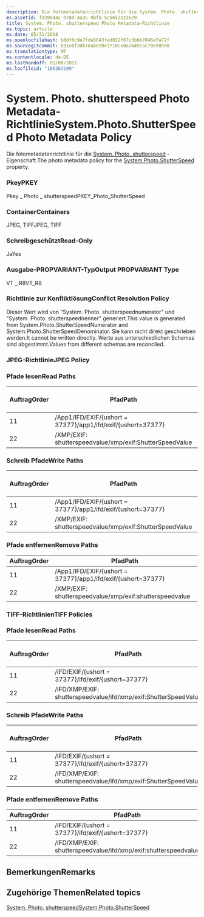 ```yaml
---
description: Die fotometadatenrichtlinie für die System. Photo. shutterspeed-Eigenschaft.
ms.assetid: f320944c-978d-4a3c-9bf8-5c5652123e29
title: System. Photo. shutterspeed Photo Metadata-Richtlinie
ms.topic: article
ms.date: 05/31/2018
ms.openlocfilehash: b8df8c9e7fda5643fed022f67c3b6b7846e7a72f
ms.sourcegitcommit: 831e8f3db78ab820e1710cede244553c70e50500
ms.translationtype: MT
ms.contentlocale: de-DE
ms.lasthandoff: 01/08/2021
ms.locfileid: "106363289"
---
```

# <a name="systemphotoshutterspeed-photo-metadata-policy"></a><span data-ttu-id="b52c5-103">System. Photo. shutterspeed Photo Metadata-Richtlinie</span><span class="sxs-lookup"><span data-stu-id="b52c5-103">System.Photo.ShutterSpeed Photo Metadata Policy</span></span>

<span data-ttu-id="b52c5-104">Die fotometadatenrichtlinie für die [System. Photo. shutterspeed](../properties/props-system-photo-shutterspeed.md) -Eigenschaft.</span><span class="sxs-lookup"><span data-stu-id="b52c5-104">The photo metadata policy for the [System.Photo.ShutterSpeed](../properties/props-system-photo-shutterspeed.md) property.</span></span>

### <a name="pkey"></a><span data-ttu-id="b52c5-105">Pkey</span><span class="sxs-lookup"><span data-stu-id="b52c5-105">PKEY</span></span>

<span data-ttu-id="b52c5-106">Pkey \_ Photo \_ shutterspeed</span><span class="sxs-lookup"><span data-stu-id="b52c5-106">PKEY\_Photo\_ShutterSpeed</span></span>

### <a name="containers"></a><span data-ttu-id="b52c5-107">Container</span><span class="sxs-lookup"><span data-stu-id="b52c5-107">Containers</span></span>

<span data-ttu-id="b52c5-108">JPEG, TIFF</span><span class="sxs-lookup"><span data-stu-id="b52c5-108">JPEG, TIFF</span></span>

### <a name="read-only"></a><span data-ttu-id="b52c5-109">Schreibgeschützt</span><span class="sxs-lookup"><span data-stu-id="b52c5-109">Read-Only</span></span>

<span data-ttu-id="b52c5-110">Ja</span><span class="sxs-lookup"><span data-stu-id="b52c5-110">Yes</span></span>

### <a name="output-propvariant-type"></a><span data-ttu-id="b52c5-111">Ausgabe-PROPVARIANT-Typ</span><span class="sxs-lookup"><span data-stu-id="b52c5-111">Output PROPVARIANT Type</span></span>

<span data-ttu-id="b52c5-112">VT \_ R8</span><span class="sxs-lookup"><span data-stu-id="b52c5-112">VT\_R8</span></span>

### <a name="conflict-resolution-policy"></a><span data-ttu-id="b52c5-113">Richtlinie zur Konfliktlösung</span><span class="sxs-lookup"><span data-stu-id="b52c5-113">Conflict Resolution Policy</span></span>

<span data-ttu-id="b52c5-114">Dieser Wert wird von "System. Photo. shutterspeednumerator" und "System. Photo. shutterspeednenner" generiert.</span><span class="sxs-lookup"><span data-stu-id="b52c5-114">This value is generated from System.Photo.ShutterSpeedNumerator and System.Photo.ShutterSpeedDenominator.</span></span> <span data-ttu-id="b52c5-115">Sie kann nicht direkt geschrieben werden.</span><span class="sxs-lookup"><span data-stu-id="b52c5-115">It cannot be written directly.</span></span> <span data-ttu-id="b52c5-116">Werte aus unterschiedlichen Schemas sind abgestimmt.</span><span class="sxs-lookup"><span data-stu-id="b52c5-116">Values from different schemas are reconciled.</span></span>

### <a name="jpeg-policy"></a><span data-ttu-id="b52c5-117">JPEG-Richtlinie</span><span class="sxs-lookup"><span data-stu-id="b52c5-117">JPEG Policy</span></span>

### <a name="read-paths"></a><span data-ttu-id="b52c5-118">Pfade lesen</span><span class="sxs-lookup"><span data-stu-id="b52c5-118">Read Paths</span></span>



| <span data-ttu-id="b52c5-119">Auftrag</span><span class="sxs-lookup"><span data-stu-id="b52c5-119">Order</span></span> | <span data-ttu-id="b52c5-120">Pfad</span><span class="sxs-lookup"><span data-stu-id="b52c5-120">Path</span></span>                          | <span data-ttu-id="b52c5-121">Datenträger Format</span><span class="sxs-lookup"><span data-stu-id="b52c5-121">Disk Format</span></span> |
|-------|-------------------------------|-------------|
| <span data-ttu-id="b52c5-122">1</span><span class="sxs-lookup"><span data-stu-id="b52c5-122">1</span></span>     | <span data-ttu-id="b52c5-123">/App1/IFD/EXIF/{ushort = 37377}</span><span class="sxs-lookup"><span data-stu-id="b52c5-123">/app1/ifd/exif/{ushort=37377}</span></span> |             |
| <span data-ttu-id="b52c5-124">2</span><span class="sxs-lookup"><span data-stu-id="b52c5-124">2</span></span>     | <span data-ttu-id="b52c5-125">/XMP/EXIF: shutterspeedvalue</span><span class="sxs-lookup"><span data-stu-id="b52c5-125">/xmp/exif:ShutterSpeedValue</span></span>   |             |



 

### <a name="write-paths"></a><span data-ttu-id="b52c5-126">Schreib Pfade</span><span class="sxs-lookup"><span data-stu-id="b52c5-126">Write Paths</span></span>



| <span data-ttu-id="b52c5-127">Auftrag</span><span class="sxs-lookup"><span data-stu-id="b52c5-127">Order</span></span> | <span data-ttu-id="b52c5-128">Pfad</span><span class="sxs-lookup"><span data-stu-id="b52c5-128">Path</span></span>                          | <span data-ttu-id="b52c5-129">Datenträger Format</span><span class="sxs-lookup"><span data-stu-id="b52c5-129">Disk Format</span></span> |
|-------|-------------------------------|-------------|
| <span data-ttu-id="b52c5-130">1</span><span class="sxs-lookup"><span data-stu-id="b52c5-130">1</span></span>     | <span data-ttu-id="b52c5-131">/App1/IFD/EXIF/{ushort = 37377}</span><span class="sxs-lookup"><span data-stu-id="b52c5-131">/app1/ifd/exif/{ushort=37377}</span></span> |             |
| <span data-ttu-id="b52c5-132">2</span><span class="sxs-lookup"><span data-stu-id="b52c5-132">2</span></span>     | <span data-ttu-id="b52c5-133">/XMP/EXIF: shutterspeedvalue</span><span class="sxs-lookup"><span data-stu-id="b52c5-133">/xmp/exif:ShutterSpeedValue</span></span>   |             |



 

### <a name="remove-paths"></a><span data-ttu-id="b52c5-134">Pfade entfernen</span><span class="sxs-lookup"><span data-stu-id="b52c5-134">Remove Paths</span></span>



| <span data-ttu-id="b52c5-135">Auftrag</span><span class="sxs-lookup"><span data-stu-id="b52c5-135">Order</span></span> | <span data-ttu-id="b52c5-136">Pfad</span><span class="sxs-lookup"><span data-stu-id="b52c5-136">Path</span></span>                          |
|-------|-------------------------------|
| <span data-ttu-id="b52c5-137">1</span><span class="sxs-lookup"><span data-stu-id="b52c5-137">1</span></span>     | <span data-ttu-id="b52c5-138">/App1/IFD/EXIF/{ushort = 37377}</span><span class="sxs-lookup"><span data-stu-id="b52c5-138">/app1/ifd/exif/{ushort=37377}</span></span> |
| <span data-ttu-id="b52c5-139">2</span><span class="sxs-lookup"><span data-stu-id="b52c5-139">2</span></span>     | <span data-ttu-id="b52c5-140">/XMP/EXIF: shutterspeedvalue</span><span class="sxs-lookup"><span data-stu-id="b52c5-140">/xmp/exif:shutterspeedvalue</span></span>   |



 

### <a name="tiff-policies"></a><span data-ttu-id="b52c5-141">TIFF-Richtlinien</span><span class="sxs-lookup"><span data-stu-id="b52c5-141">TIFF Policies</span></span>

### <a name="read-paths"></a><span data-ttu-id="b52c5-142">Pfade lesen</span><span class="sxs-lookup"><span data-stu-id="b52c5-142">Read Paths</span></span>



| <span data-ttu-id="b52c5-143">Auftrag</span><span class="sxs-lookup"><span data-stu-id="b52c5-143">Order</span></span> | <span data-ttu-id="b52c5-144">Pfad</span><span class="sxs-lookup"><span data-stu-id="b52c5-144">Path</span></span>                            | <span data-ttu-id="b52c5-145">Datenträger Format</span><span class="sxs-lookup"><span data-stu-id="b52c5-145">Disk Format</span></span> |
|-------|---------------------------------|-------------|
| <span data-ttu-id="b52c5-146">1</span><span class="sxs-lookup"><span data-stu-id="b52c5-146">1</span></span>     | <span data-ttu-id="b52c5-147">/IFD/EXIF/{ushort = 37377}</span><span class="sxs-lookup"><span data-stu-id="b52c5-147">/ifd/exif/{ushort=37377}</span></span>        |             |
| <span data-ttu-id="b52c5-148">2</span><span class="sxs-lookup"><span data-stu-id="b52c5-148">2</span></span>     | <span data-ttu-id="b52c5-149">/IFD/XMP/EXIF: shutterspeedvalue</span><span class="sxs-lookup"><span data-stu-id="b52c5-149">/ifd/xmp/exif:ShutterSpeedValue</span></span> |             |



 

### <a name="write-paths"></a><span data-ttu-id="b52c5-150">Schreib Pfade</span><span class="sxs-lookup"><span data-stu-id="b52c5-150">Write Paths</span></span>



| <span data-ttu-id="b52c5-151">Auftrag</span><span class="sxs-lookup"><span data-stu-id="b52c5-151">Order</span></span> | <span data-ttu-id="b52c5-152">Pfad</span><span class="sxs-lookup"><span data-stu-id="b52c5-152">Path</span></span>                            | <span data-ttu-id="b52c5-153">Datenträger Format</span><span class="sxs-lookup"><span data-stu-id="b52c5-153">Disk Format</span></span> |
|-------|---------------------------------|-------------|
| <span data-ttu-id="b52c5-154">1</span><span class="sxs-lookup"><span data-stu-id="b52c5-154">1</span></span>     | <span data-ttu-id="b52c5-155">/IFD/EXIF/{ushort = 37377}</span><span class="sxs-lookup"><span data-stu-id="b52c5-155">/ifd/exif/{ushort=37377}</span></span>        |             |
| <span data-ttu-id="b52c5-156">2</span><span class="sxs-lookup"><span data-stu-id="b52c5-156">2</span></span>     | <span data-ttu-id="b52c5-157">/IFD/XMP/EXIF: shutterspeedvalue</span><span class="sxs-lookup"><span data-stu-id="b52c5-157">/ifd/xmp/exif:ShutterSpeedValue</span></span> |             |



 

### <a name="remove-paths"></a><span data-ttu-id="b52c5-158">Pfade entfernen</span><span class="sxs-lookup"><span data-stu-id="b52c5-158">Remove Paths</span></span>



| <span data-ttu-id="b52c5-159">Auftrag</span><span class="sxs-lookup"><span data-stu-id="b52c5-159">Order</span></span> | <span data-ttu-id="b52c5-160">Pfad</span><span class="sxs-lookup"><span data-stu-id="b52c5-160">Path</span></span>                            |
|-------|---------------------------------|
| <span data-ttu-id="b52c5-161">1</span><span class="sxs-lookup"><span data-stu-id="b52c5-161">1</span></span>     | <span data-ttu-id="b52c5-162">/IFD/EXIF/{ushort = 37377}</span><span class="sxs-lookup"><span data-stu-id="b52c5-162">/ifd/exif/{ushort=37377}</span></span>        |
| <span data-ttu-id="b52c5-163">2</span><span class="sxs-lookup"><span data-stu-id="b52c5-163">2</span></span>     | <span data-ttu-id="b52c5-164">/IFD/XMP/EXIF: shutterspeedvalue</span><span class="sxs-lookup"><span data-stu-id="b52c5-164">/ifd/xmp/exif:shutterspeedvalue</span></span> |



 

## <a name="remarks"></a><span data-ttu-id="b52c5-165">Bemerkungen</span><span class="sxs-lookup"><span data-stu-id="b52c5-165">Remarks</span></span>

## <a name="related-topics"></a><span data-ttu-id="b52c5-166">Zugehörige Themen</span><span class="sxs-lookup"><span data-stu-id="b52c5-166">Related topics</span></span>

<dl> <dt>

[<span data-ttu-id="b52c5-167">System. Photo. shutterspeed</span><span class="sxs-lookup"><span data-stu-id="b52c5-167">System.Photo.ShutterSpeed</span></span>](../properties/props-system-photo-shutterspeed.md)
</dt> </dl>

 

 
